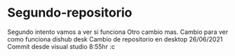# Segundo-repositorio
Segundo intento 
vamos a ver si funciona 
Otro cambio mas.
Cambio para ver como funciona dishub desk
Cambio de repositorio en desktop 26/06/2021
Commit desde visual studio 8:55hr :c